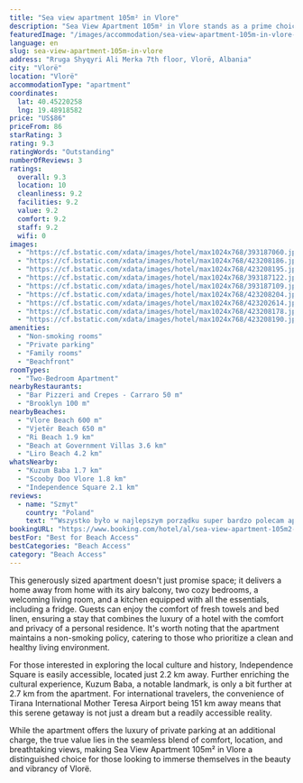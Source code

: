```yaml
---
title: "Sea view apartment 105m² in Vlore"
description: "Sea View Apartment 105m² in Vlore stands as a prime choice for travelers seeking a serene beachfront escape in the vibrant city of Vlorë."
featuredImage: "/images/accommodation/sea-view-apartment-105m-in-vlore-393187060.jpg"
language: en
slug: sea-view-apartment-105m-in-vlore
address: "Rruga Shyqyri Ali Merka 7th floor, Vlorë, Albania"
city: "Vlorë"
location: "Vlorë"
accommodationType: "apartment"
coordinates:
  lat: 40.45220258
  lng: 19.48918582
price: "US$86"
priceFrom: 86
starRating: 3
rating: 9.3
ratingWords: "Outstanding"
numberOfReviews: 3
ratings:
  overall: 9.3
  location: 10
  cleanliness: 9.2
  facilities: 9.2
  value: 9.2
  comfort: 9.2
  staff: 9.2
  wifi: 0
images:
  - "https://cf.bstatic.com/xdata/images/hotel/max1024x768/393187060.jpg?k=232a32b5d7d8f843bc6e284a305f21022efa4e266bc3c335dccf0b5aa0b43f00&o=&hp=1"
  - "https://cf.bstatic.com/xdata/images/hotel/max1024x768/423208186.jpg?k=1561d57250d24478bb7f1f8218b0c196802a487c6269dad3a4746c7fbbec77d6&o=&hp=1"
  - "https://cf.bstatic.com/xdata/images/hotel/max1024x768/423208195.jpg?k=64246839681e9c5d03c55913b7a17e884907fa6c371ba9961e93425f7ff6f532&o=&hp=1"
  - "https://cf.bstatic.com/xdata/images/hotel/max1024x768/393187122.jpg?k=19dc7e156dc506aea76c72d2dbb599c95fe96bc580d085bd4aeeb0eea397be6d&o=&hp=1"
  - "https://cf.bstatic.com/xdata/images/hotel/max1024x768/393187109.jpg?k=2b3ff81ec5829c1d37e26c42603ae387532d4541498c664bb10951405bbd2ef8&o=&hp=1"
  - "https://cf.bstatic.com/xdata/images/hotel/max1024x768/423208204.jpg?k=24890f56ea54970cc8784919a0f611d65618ee43f22c724d20dc85c1ad201794&o=&hp=1"
  - "https://cf.bstatic.com/xdata/images/hotel/max1024x768/423202614.jpg?k=81cc846dc828d409b9459f682b53000a06666e7ac0e03a9fb1ae917c3366727b&o=&hp=1"
  - "https://cf.bstatic.com/xdata/images/hotel/max1024x768/423208178.jpg?k=57043860c30534d63ed1437c19c295a96cd37e51805ac7f24035416e43c5e760&o=&hp=1"
  - "https://cf.bstatic.com/xdata/images/hotel/max1024x768/423208190.jpg?k=12384e10cc91cfffb121575ea7c7c837752dc9eea5edf168a992a9c39a31144e&o=&hp=1"
amenities:
  - "Non-smoking rooms"
  - "Private parking"
  - "Family rooms"
  - "Beachfront"
roomTypes:
  - "Two-Bedroom Apartment"
nearbyRestaurants:
  - "Bar Pizzeri and Crepes - Carraro 50 m"
  - "Brooklyn 100 m"
nearbyBeaches:
  - "Vlore Beach 600 m"
  - "Vjetër Beach 650 m"
  - "Ri Beach 1.9 km"
  - "Beach at Government Villas 3.6 km"
  - "Liro Beach 4.2 km"
whatsNearby:
  - "Kuzum Baba 1.7 km"
  - "Scooby Doo Vlore 1.8 km"
  - "Independence Square 2.1 km"
reviews:
  - name: "Szmyt"
    country: "Poland"
    text: "“Wszystko było w najlepszym porządku super bardzo polecam apatament mila i szybka obsluga pokoje czyste dobrze wyposażone do plaży blisko do sklepu blisko do restauracji blisko 100%słoneczka i czysta woda.”"
bookingURL: "https://www.booking.com/hotel/al/sea-view-apartment-105m2-in-vlore.en-gb.html?aid=8035640"
bestFor: "Best for Beach Access"
bestCategories: "Beach Access"
category: "Beach Access"
---
```


This generously sized apartment doesn't just promise space; it delivers a home away from home with its airy balcony, two cozy bedrooms, a welcoming living room, and a kitchen equipped with all the essentials, including a fridge. Guests can enjoy the comfort of fresh towels and bed linen, ensuring a stay that combines the luxury of a hotel with the comfort and privacy of a personal residence. It's worth noting that the apartment maintains a non-smoking policy, catering to those who prioritize a clean and healthy living environment.

For those interested in exploring the local culture and history, Independence Square is easily accessible, located just 2.2 km away. Further enriching the cultural experience, Kuzum Baba, a notable landmark, is only a bit further at 2.7 km from the apartment. For international travelers, the convenience of Tirana International Mother Teresa Airport being 151 km away means that this serene getaway is not just a dream but a readily accessible reality.

While the apartment offers the luxury of private parking at an additional charge, the true value lies in the seamless blend of comfort, location, and breathtaking views, making Sea View Apartment 105m² in Vlore a distinguished choice for those looking to immerse themselves in the beauty and vibrancy of Vlorë.
